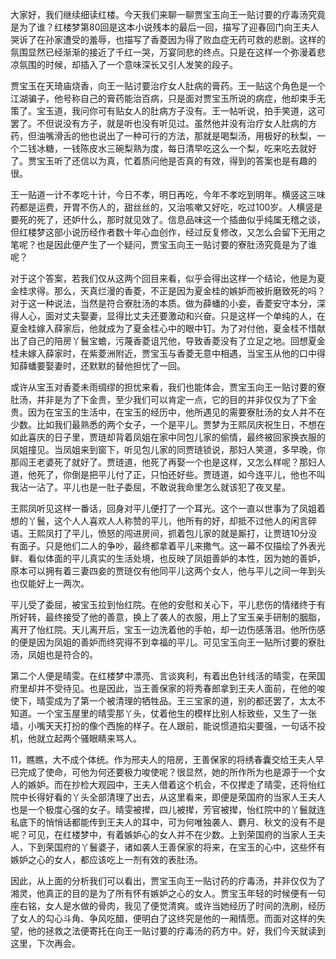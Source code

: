
大家好，我们继续细读红楼。今天我们来聊一聊贾宝玉向王一贴讨要的疗毒汤究竟是为了谁？红楼梦第80回是这本小说残本的最后一回，描写了迎春回门向王夫人哭诉了在孙家遭受的羞辱，也描写了香菱因为得了败血症无药可救的悲剧。这样的氛围显然已经渐渐的接近了千红一哭，万宴同悲的终点。只是在这样一个弥漫着悲凉氛围的时候，却插入了一个意味深长又引人发笑的段子。

贾宝玉在天琦庙烧香，向王一贴讨要治疗女人肚病的膏药。王一贴这个角色是一个江湖骗子，他号称自己的膏药能治百病，只是面对贾宝玉所说的病症，他却束手无策了。宝玉道，我问你可有贴女人的肚病方子没有。王一帖听说，拍手笑道，这可罢了。不但说没有方子，就是听也没有听见过。虽然他并没有治疗女人肚病的方药，但油嘴滑舌的他也说出了一种可行的方法，那就是喝梨汤，用极好的秋梨，一个二钱冰糖，一钱陈皮水三碗梨熟为度，每日清早吃这么一个梨，吃来吃去就好了。贾宝玉听了还信以为真，忙着质问他是否真的有效，得到的答案也是有趣的很。

王一贴道一计不孝吃十计，今日不孝，明日再吃，今年不孝吃到明年。横竖这三味药都是运费，开胃不伤人的，甜丝丝的，又治咳嗽又好吃，吃过100岁。人横竖是要死的死了，还妒什么，那时就见效了。信息品味这一个插曲似乎纯属无稽之谈，但红楼梦这部小说历经作者数十年心血创作，经过反复修改，又怎么会留下无用之笔呢？也是因此便产生了一个疑问，贾宝玉向王一贴讨要的寮肚汤究竟是为了谁呢？

对于这个答案，若我们仅从这两个回目来看，似乎会得出这样一个结论，他是为夏金桂求得。那么，天真烂漫的香菱，不正是因为夏金桂的嫉妒而被折磨致死的吗？对于这一种说法，当然是符合寮肚汤的本质。做为薛蟠的小妾，香菱安守本分，深得人心，面对丈夫娶妻，显得比丈夫还要激动和兴奋。只是这样一个单纯的人，在夏金桂嫁入薛家后，他就成为了夏金桂心中的眼中钉。为了对付他，夏金桂不惜献出了自己的陪房丫鬟宝蟾，污蔑香菱诅咒他，导致香菱没有了立足之地。回想夏金桂未嫁入薛家时，在紫菱洲附近，贾宝玉与香菱无意中相遇，当宝玉从他的口中得知薛蟠要娶妻时，还默默的替他担忧了一回。

或许从宝玉对香菱未雨绸缪的担忧来看，我们也能体会，贾宝玉向王一贴讨要的寮肚汤，并非是为了下金贵，至少我们可以肯定一点，它的目的并非仅仅为了下金贵。因为在宝玉的生活中，在宝玉的经历中，他所遇见的需要寮肚汤的女人并不在少数。比如我们最熟悉的两个女子，一个是平儿。贾梦为王熙凤庆祝生日，不想在如此喜庆的日子里，贾琏却背着凤姐在家中同包儿家的偷情，最终被回家换衣服的凤姐撞见。当凤姐来到窗下，听见包儿家的同贾琏锁说，那妇人笑道，多早晚，你那阎王老婆死了就好了。贾琏道，他死了再娶一个也是这样，又怎么样呢？那妇人道，他死了，你倒是把平儿付了正，只怕还好些。贾琏道，如今连平儿，他也不叫我沾一沾了。平儿也是一肚子委屈，不敢说我命里怎么就该犯了夜叉星。

王熙凤听见这样一番话，回身对平儿便打了一个耳光。这个一直以世事为了凤姐着想的丫鬟，这个人人喜欢人人称赞的平儿，他所有的好，却抵不过他人的闲言碎语。王熙凤打了平儿，愤怒的闯进房间，抓着包儿家的就是厮打，让贾琏10分没有面子。只是他们二人的争吵，最终都拿着平儿来撒气。这一幕不仅描绘了外表光鲜、看似体面的平儿真实的生活处境，也反映了凤姐善妒的本性，因为她的善妒，原本可以拥有着三妻四妾的贾琏仅有他同平儿这两个女人，他与平儿之间一年到头也仅能好上一两次。

平儿受了委屈，被宝玉拉到怡红院。在他的安慰和关心下，平儿悲伤的情绪终于有所好转，最终接受了他的善意，换上了袭人的衣服，用上了宝玉亲手研制的胭脂，离开了怡红院。天儿离开后，宝玉一边洗着他的手帕，却一边伤感落泪。他所伤感的便是因为凤姐的善妒而终究得不到幸福的平儿。可见宝玉向王一贴所讨要的寮肚汤，凤姐也是符合的。

第二个人便是晴雯。在红楼梦中漂亮、言谈爽利，有着出色针线活的晴雯，在荣国府里却并不受待见。也是因此，当王善保家的将秀春郎拿到王夫人面前，在他的唆使下，晴雯成为了第一个被清理的牺牲品。王三宝家的道，别的都还罢了，太太不知道。一个宝玉屋里的晴雯那丫头，仗着他生的模样比别人标致些，又生了一张墙，小嘴天天打扮的像个西施的样子。在人跟前，能说惯道掐尖要强，一句话不投机，他就立起两个骚眼睛来骂人。

11，瞧瞧，大不成个体统。作为邢夫人的陪房，王善保家的将绣春囊交给王夫人早已完成了使命，可他为何还要极力唆使呢？很显然，她的所作所为也是源于一个女人的嫉妒。而在抄检大观园中，王夫人借着这个机会，不仅撵走了晴雯，还将怡红院中长得好看的丫头全部清理了出去，从这里看来，即便是荣国府的当家人王夫人也是一个极度心强的女子。晴雯被撵，四儿被撵，芳官被撵，怡红院中的丫鬟就连私底下的悄悄话都能传到王夫人的耳中，可为何唯独袭人、麝月、秋文的没有不是呢？可见，在红楼梦中，有着嫉妒心的女人并不在少数。上到荣国府的当家人王夫人，下到荣国府的丫鬟婆子，诸如袭人王善保家的将来，在宝玉的心中，这些怀有嫉妒之心的女人，都应该吃上一剂有效的表肚汤。

因此，从上面的分析我们可以看出，贾宝玉向王一贴讨药的疗毒汤，并非仅仅为了湘灵，他真正的目的是为了所有怀有嫉妒之心的女人。贾宝玉年轻的时候便有一句座右铭，女人是水做的骨肉，我见了便觉清爽。或许当她经历了时间的洗刷，经历了女人的勾心斗角、争风吃醋，便明白了这终究是他的一厢情愿。而面对这样的失望，他的拯救之法便寄托在向王一贴讨要的疗毒汤的药方中。好，我们今天就读到这里，下次再会。


